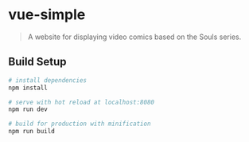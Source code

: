 # vue-simple

> A website for displaying video comics based on the Souls series.

## Build Setup

``` bash
# install dependencies
npm install

# serve with hot reload at localhost:8080
npm run dev

# build for production with minification
npm run build
```
